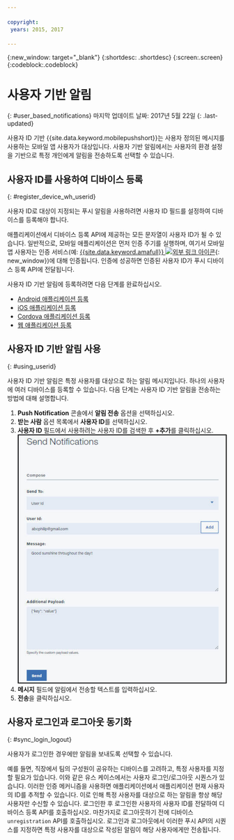 ```yaml
---

copyright:
 years: 2015, 2017

---
```


{:new_window: target="_blank"}
{:shortdesc: .shortdesc}
{:screen:.screen}
{:codeblock:.codeblock}

# 사용자 기반 알림
{: #user_based_notifications}
마지막 업데이트 날짜: 2017년 5월 22일
{: .last-updated}

사용자 ID 기반 {{site.data.keyword.mobilepushshort}}는 사용자 정의된 메시지를 사용하는 모바일 앱 사용자가 대상입니다. 사용자 기반 알림에서는 사용자의 환경 설정을 기반으로 특정 개인에게 알림을 전송하도록 선택할 수 있습니다.

## 사용자 ID를 사용하여 디바이스 등록
{: #register_device_wh_userid}

사용자 ID로 대상이 지정되는 푸시 알림을 사용하려면 사용자 ID 필드를 설정하여 디바이스를 등록해야 합니다.     

애플리케이션에서 디바이스 등록 API에 제공하는 모든 문자열이 사용자 ID가 될 수 있습니다. 일반적으로, 모바일 애플리케이션은 먼저 인증 주기를 실행하며, 여기서 모바일 앱 사용자는 인증 서비스(예: [{{site.data.keyword.amafull}} ![외부 링크 아이콘](../../icons/launch-glyph.svg "외부 링크 아이콘")](https://console.ng.bluemix.net/docs/services/mobileaccess/index.html){: new_window})에 대해 인증됩니다. 인증에 성공하면 인증된 사용자 ID가 푸시 디바이스 등록 API에 전달됩니다.  

사용자 ID 기반 알림에 등록하려면 다음 단계를 완료하십시오. 

- [Android 애플리케이션 등록](https://github.com/ibm-bluemix-mobile-services/bms-clientsdk-android-push/tree/Doc#register-for-notifications)
- [iOS 애플리케이션 등록](https://github.com/ibm-bluemix-mobile-services/bms-clientsdk-swift-push/tree/Doc#register-for-notifications)
- [Cordova 애플리케이션 등록](https://github.com/ibm-bluemix-mobile-services/bms-clientsdk-cordova-plugin-push/tree/Doc#register-for-notifications)
- [웹 애플리케이션 등록](https://github.com/ibm-bluemix-mobile-services/bms-clientsdk-javascript-webpush/blob/Doc/README.md#register-for-notifications)


## 사용자 ID 기반 알림 사용
{: #using_userid}

사용자 ID 기반 알림은 특정 사용자를 대상으로 하는 알림 메시지입니다. 하나의 사용자에 여러 디바이스를 등록할 수 있습니다. 다음 단계는 사용자 ID 기반 알림을 전송하는 방법에 대해 설명합니다. 

1. **Push Notification** 콘솔에서 **알림 전송** 옵션을 선택하십시오. 
1. **받는 사람** 옵션 목록에서 **사용자 ID**를 선택하십시오. 
1. **사용자 ID** 필드에서 사용하려는 사용자 ID를 검색한 후 **+추가**를 클릭하십시오. ![알림 화면](images/user_notification.jpg)
1. **메시지** 필드에 알림에서 전송할 텍스트를 입력하십시오. 
1. **전송**을 클릭하십시오. 


## 사용자 로그인과 로그아웃 동기화 
{: #sync_login_logout}

사용자가 로그인한 경우에만 알림을 보내도록 선택할 수 있습니다.  

예를 들면, 직장에서 팀의 구성원이 공유하는 디바이스를 고려하고, 특정 사용자를 지정할 필요가 있습니다. 이와 같은 유스 케이스에서는 사용자 로그인/로그아웃 시퀀스가 있습니다. 이러한 인증 메커니즘을 사용하면 애플리케이션에서 애플리케이션 현재 사용자의 ID를 추적할 수 있습니다. 이로 인해 특정 사용자를 대상으로 하는 알림을 항상 해당 사용자만 수신할 수 있습니다. 로그인한 후 로그인한 사용자의 사용자 ID를 전달하여 디바이스 등록 API를 호출하십시오. 마찬가지로 로그아웃하기 전에 디바이스 `unregistration` API를 호출하십시오. 로그인과 로그아웃에서 이러한 푸시 API의 시퀀스를 지정하면 특정 사용자를 대상으로 작성된 알림이 해당 사용자에게만 전송됩니다. 
